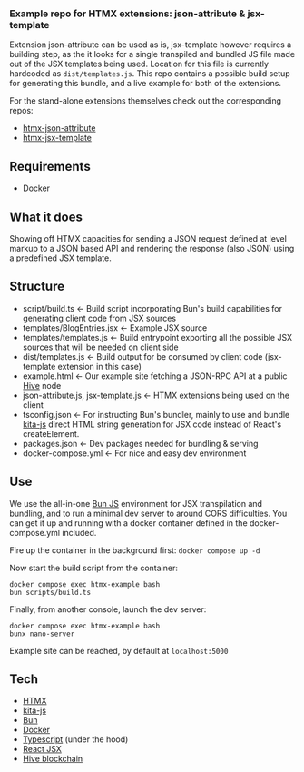 ### Example repo for HTMX extensions: json-attribute & jsx-template

Extension json-attribute can be used as is, jsx-template however requires a building step, as the it looks for a single transpiled and bundled JS file made out of the JSX templates being used. Location for this file is currently hardcoded as `dist/templates.js`. This repo contains a possible build setup for generating this bundle, and a live example for both of the extensions. 

For the stand-alone extensions themselves check out the corresponding repos:
- [htmx-json-attribute](htps://github.com/numasi/htmx-json-attribute)
- [htmx-jsx-template](htps://github.com/numasi/htmx-jsx-template)

## Requirements

- Docker

## What it does

Showing off HTMX capacities for sending a JSON request defined at level markup to a JSON based API and rendering the response (also JSON) using a predefined JSX template.

## Structure
- script/build.ts <- Build script incorporating Bun's build capabilities for generating client code from JSX sources
- templates/BlogEntries.jsx <- Example JSX source
- templates/templates.js <- Build entrypoint exporting all the possible JSX sources that will be needed on client side
- dist/templates.js <- Build output for be consumed by client code (jsx-template extension in this case)
- example.html <- Our example site fetching a JSON-RPC API at a public [Hive](https://hive.blog/) node
- json-attribute.js, jsx-template.js <- HTMX extensions being used on the client
- tsconfig.json <- For instructing Bun's bundler, mainly to use and bundle [kita-js](https://github.com/kitajs/html) direct HTML string generation for JSX code instead of React's createElement.
- packages.json <- Dev packages needed for bundling & serving
- docker-compose.yml <- For nice and easy dev environment

## Use

We use the all-in-one [Bun JS](https://bun.sh/) environment for JSX transpilation and bundling, and to run a minimal dev server to  around CORS difficulties. You can get it up and running with a docker container defined in the docker-compose.yml included.

Fire up the container in the background first:
`docker compose up -d`

Now start the build script from the container:
```
docker compose exec htmx-example bash
bun scripts/build.ts
```

Finally, from another console, launch the dev server:
```
docker compose exec htmx-example bash
bunx nano-server
```

Example site can be reached, by default at `localhost:5000`

## Tech

- [HTMX](https://htmx.org/)
- [kita-js](https://github.com/kitajs/html)
- [Bun](https://bun.sh/)
- [Docker](https://www.docker.com)
- [Typescript](https://www.typescriptlang.org/) (under the hood)
- [React JSX](https://react.dev/learn/writing-markup-with-jsx)
- [Hive blockchain](https://hive.io/)
